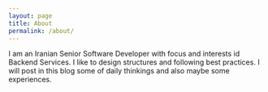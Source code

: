 ```yaml
---
layout: page
title: About
permalink: /about/
---
```


I am an Iranian Senior Software Developer with focus and interests id Backend Services. I like to design structures and following best practices. I will post in this blog some of daily thinkings and also maybe some experiences.
